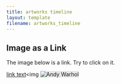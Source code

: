 ```yaml
---
title: artworks timeline
layout: template
filename: artworks_timeline
---
```


<!DOCTYPE html>


<html>
<body>

<h2>Image as a Link</h2>

<p>The image below is a link. Try to click on it.</p>

<a href="https://informartive-museum.github.io/project/warhol">link text</a><img <img style="-webkit-user-select: none;margin: auto;background-color: hsl(0, 0%, 90%);transition: background-color 300ms;" src="https://4683oj4f91va37g8dg1g1myv-wpengine.netdna-ssl.com/wp-content/uploads/2016/12/1998-1-2890_pub_01-Web-Ready-475px-longest-edge-Check-Copyright-Before-Using-on-Web.jpg" alt="Andy Warhol" style="width:42px;height:42px;"></a>



</body>
</html>
